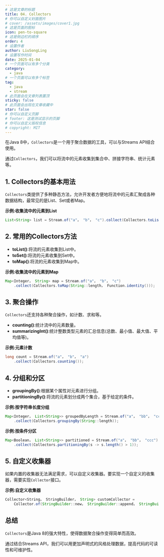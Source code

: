```yaml
---
# 这是文章的标题
title: 04. Collectors
# 你可以自定义封面图片
# cover: /assets/images/cover1.jpg
# 这是页面的图标
icon: pen-to-square
# 这是侧边栏的顺序
order: 4
# 设置作者
author: LiuSongLing
# 设置写作时间
date: 2025-01-04
# 一个页面可以有多个分类
category:
  - java
# 一个页面可以有多个标签
tag:
  - java
  - stream
# 此页面会在文章列表置顶
sticky: false
# 此页面会出现在文章收藏中
star: false
# 你可以自定义页脚
# footer: 这是测试显示的页脚
# 你可以自定义版权信息
# copyright: MIT
---
```


在Java 8中，`Collectors`是一个用于聚合数据的工具，可以与Streams API结合使用。

通过`Collectors`，我们可以将流中的元素收集到集合中、拼接字符串、统计元素等。

<!-- more -->

## 1. Collectors的基本用法

`Collectors`类提供了多种静态方法，允许开发者方便地将流中的元素汇聚成各种数据结构，最常见的是List、Set或者Map。

**示例:收集流中的元素到List**

```java
List<String> list = Stream.of("a"， "b"， "c").collect(Collectors.toList());
```

## 2. 常用的Collectors方法

- **toList()**:将流的元素收集到List中。
- **toSet()**:将流的元素收集到Set中。
- **toMap()**:将流的元素收集到Map中。

**示例:收集流中的元素到Map**

```java
Map<Integer， String> map = Stream.of("a"， "b"， "c")
    .collect(Collectors.toMap(String::length， Function.identity()));
```

## 3. 聚合操作

`Collectors`还支持各种聚合操作，如计数、求和等。

- **counting()**:统计流中的元素数量。
- **summarizingInt()**:统计整数类型元素的汇总信息(总数、最小值、最大值、平均值等)。

**示例:元素计数**

```java
long count = Stream.of("a"， "b"， "a")
    .collect(Collectors.counting());
```

## 4. 分组和分区

- **groupingBy()**:根据某个属性对元素进行分组。
- **partitioningBy()**:将流的元素划分成两个集合，基于给定的条件。

**示例:按字符串长度分组**

```java
Map<Integer， List<String>> groupedByLength = Stream.of("a"， "bb"， "ccc")
    .collect(Collectors.groupingBy(String::length));
```

**示例:按条件分区**

```java
Map<Boolean， List<String>> partitioned = Stream.of("a"， "bb"， "ccc")
    .collect(Collectors.partitioningBy(s -> s.length() > 1));
```

## 5. 自定义收集器

如果内置的收集器无法满足需求，可以自定义收集器。要实现一个自定义的收集器，需要实现`Collector`接口。

**示例:自定义收集器**

```java
Collector<String， StringBuilder， String> customCollector =
    Collector.of(StringBuilder::new， StringBuilder::append， StringBuilder::append， StringBuilder::toString);
```

## 总结

`Collectors`是Java 8的强大特性，使得数据聚合操作变得简单而高效。

通过结合Streams API，我们可以用更加声明式的风格处理数据，提高代码的可读性和可维护性。